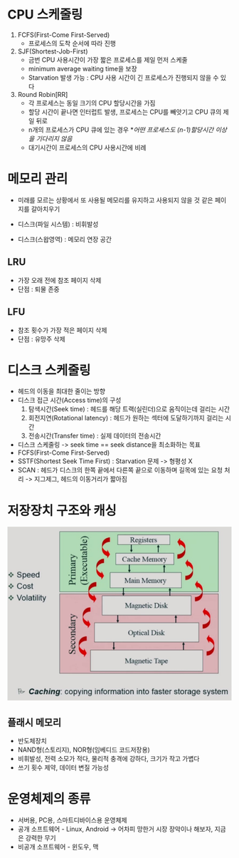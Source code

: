 # CPU 스케줄링

1. FCFS(First-Come First-Served)
   - 프로세스의 도착 순서에 따라 진행
2. SJF(Shortest-Job-First)
   - 금번 CPU 사용시간이 가장 짧은 프로세스를 제일 먼저 스케줄
   - minimum average waiting time을 보장
   - Starvation 발생 가능 : CPU 사용 시간이 긴 프로세스가 진행되지 않을 수 있다
3. Round Robin[RR]
   - 각 프로세스는 동일 크기의 CPU 할당시간을 가짐
   - 할당 시간이 끝나면 인터럽트 발생, 프로세스는 CPU를 빼앗기고 CPU 큐의 제일 뒤로
   - n개의 프로세스가 CPU 큐에 있는 경우 **어떤 프로세스도 (n-1)*할당시간 이상을 기다리지 않음**
   - 대기시간이 프로세스의 CPU 사용시간에 비례



# 메모리 관리

- 미래를 모르는 상황에서 또 사용될 메모리를 유지하고 사용되지 않을 것 같은 페이지를 갈아치우기

- 디스크(파일 시스템) : 비휘발성
- 디스크(스왑영역) : 메모리 연장 공간

## LRU

- 가장 오래 전에 참조 페이지 삭제
- 단점 : 퇴물 존중

## LFU

- 참조 횟수가 가장 적은 페이지 삭제
- 단점 : 유망주 삭제



# 디스크 스케줄링

- 헤드의 이동을 최대한 줄이는 방향
- 디스크 접근 시간(Access time)의 구성
  1. 탐색시간(Seek time) : 헤드를 해당 트랙(실린더)으로 움직이는데 걸리는 시간
  2. 회전지연(Rotational latency) : 헤드가 원하는 섹터에 도달하기까지 걸리는 시간
  3. 전송시간(Transfer time) : 실제 데이터의 전송시간
- 디스크 스케줄링 -> seek time == seek distance을 최소화하는 목표
- FCFS(First-Come First-Served)
- SSTF(Shortest Seek Time First) : Starvation 문제 -> 형평성 X
- SCAN : 헤드가 디스크의 한쪽 끝에서 다른쪽 끝으로 이동하며 길목에 있는 요청 처리 -> 지그제그, 헤드의 이동거리가 짧아짐



# 저장장치 구조와 캐싱



![저장장치 구조와 캐싱1](https://github.com/ljhyung/TIL/blob/master/cs%20%EC%A0%95%EB%A6%AC/1_%EC%9A%B4%EC%98%81%EC%B2%B4%EC%A0%9C%EC%9D%98%20%EA%B8%B0%EB%8A%A5.assets/%EC%A0%80%EC%9E%A5%EC%9E%A5%EC%B9%98%20%EA%B5%AC%EC%A1%B0%EC%99%80%20%EC%BA%90%EC%8B%B11.jpg)

## 플래시 메모리

- 반도체장치
- NAND형(스토리지), NOR형(임베디드 코드저장용)
- 비휘발성, 전력 소모가 적다, 물리적 충격에 강하다, 크기가 작고 가볍다
- 쓰기 횟수 제약, 데이터 변질 가능성



# 운영체제의 종류

- 서버용, PC용, 스마트디바이스용 운영체제
- 공개 소프트웨어 - Linux, Android -> 어차피 망한거 시장 장악이나 해보자, 지금은 강력한 무기
- 비공개 소프트웨어 - 윈도우, 맥